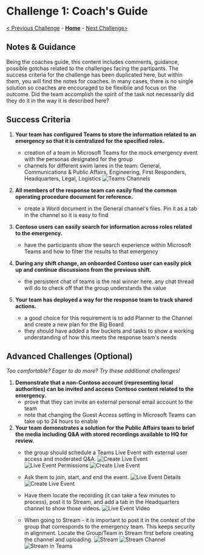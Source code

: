 # Challenge 1: Coach's Guide

[< Previous Challenge](./00-prereqs.md) - **[Home](../readme.md)** - [Next Challenge>](./02-firstresponders.md)

## Notes & Guidance
Being the coaches guide, this content includes comments, guidance, possible gotchas related to the challenges facing the partipants. The success criteria for the challenge has been duplicated here, but within them, you will find the notes for coaches. In many cases, there is no single solution so coaches are encouraged to be flexibile and focus on the outcome. Did the team accomplish the spirit of the task not necessarily did they do it in the way it is described here?
## Success Criteria

1. **Your team has configured Teams to store the information related to an emergency so that it is centralized for the specified roles.**
	* creation of a team in Microsoft Teams for the mock emergency event with the personas designated for the group
	* channels for different swim lanes in the team: General, Communications & Public Affairs, Engineering, First Responders, Headquarters, Legal, Logistics
	![Teams Channels](images/1teamschannels.png)
1. **All members of the response team can easily find the common operating procedure document for reference.**
	* create a Word document in the General channel's files. Pin it as a tab in the channel so it is easy to find
1. **Contoso users can easily search for information across roles related to the emergency.**
	* have the participants show the search experience within Microsoft Teams and how to filter the results to that emergency
1. **During any shift change, an onboarded Contoso user can easily pick up and continue discussions from the previous shift.**
	* the persistent chat of teams is the real winner here. any chat thread will do to check off that the group understands the value

1. **Your team has deployed a way for the response team to track shared actions.**
	* a good choice for this requirement is to add Planner to the Channel and create a new plan for the Big Board
	* they should have added a few buckets and tasks to show a working understanding of how this meets the response team's needs

## Advanced Challenges (Optional)

*Too comfortable?  Eager to do more?  Try these additional challenges!*

1. **Demonstrate that a non-Contoso account (representing local authorities) can be invited and access Contoso content related to the emergency.**
	* prove that they can invite an external personal email account to the team
	* note that changing the Guest Access setting in Microsoft Teams can take up to 24 hours to enable
1. **Your team demonstrates a solution for the Public Affairs team to brief the media including Q&A with stored recordings available to HQ for review.**
	* the group should schedule a Teams Live Event with external user access and moderated Q&A. 
	![Create Live Event](images/1createliveevent.png)
	![Live Event Permissions](images/1liveeventpermissions.png)
	![Create Live Event](images/1liveeventsettings.png)
	
	* Ask them to join, start, and end the event.
	![Live Event Details](images/1liveeventdetails.png)
	![Create Live Event](images/1liveevent.png)
	
	* Have them locate the recording (it can take a few minutes to process), post it to Stream, and add a tab in the Headquarters channel to show those videos.
	![Live Event Video](images/1liveeventvideo.png)
	
	* When going to Stream - it is important to post it in the context of the group that corresponds to the emergency team. This keeps security in alignment. Locate the Group/Team in Stream first before creating the channel and uploading.
	![Stream](images/1stream.png)
	![Stream Channel](images/1streamchannel.png)
	![Stream in Teams](images/1streamtabinteams.png)
	








